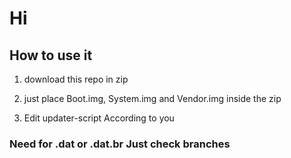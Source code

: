 # Hi 

## How to use it 
1. download this repo in zip
 
 2. just place Boot.img, System.img and Vendor.img inside the zip
 
 3. Edit updater-script According to you
 
### Need for .dat or .dat.br Just check branches

